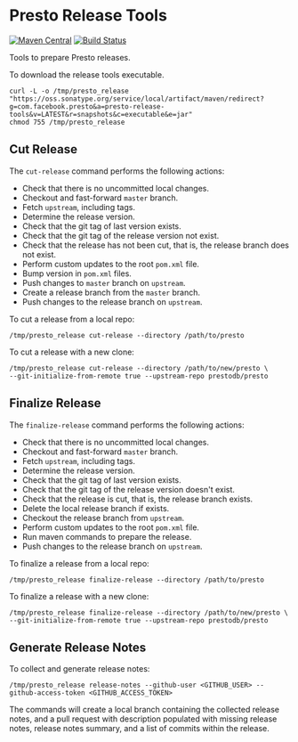 # Presto Release Tools
[![Maven Central](https://img.shields.io/maven-central/v/com.facebook.presto/presto-release-tools.svg?label=Maven%20Central)](https://search.maven.org/search?q=g:com.facebook.presto%20a:presto-release-tools)
[![Build Status](https://travis-ci.org/prestodb/presto-release-tools.svg?branch=master)](https://travis-ci.org/prestodb/presto-release-tools)

Tools to prepare Presto releases.

To download the release tools executable.
```
curl -L -o /tmp/presto_release "https://oss.sonatype.org/service/local/artifact/maven/redirect?g=com.facebook.presto&a=presto-release-tools&v=LATEST&r=snapshots&c=executable&e=jar"
chmod 755 /tmp/presto_release
```

## Cut Release

The ``cut-release`` command performs the following actions:
- Check that there is no uncommitted local changes.
- Checkout and fast-forward ``master`` branch.
- Fetch ``upstream``, including tags.
- Determine the release version.
- Check that the git tag of last version exists.
- Check that the git tag of the release version not exist.
- Check that the release has not been cut, that is, the release branch does not exist.
- Perform custom updates to the root ``pom.xml`` file.
- Bump version in ``pom.xml`` files.
- Push changes to ``master`` branch on ``upstream``.
- Create a release branch from the ``master`` branch.
- Push changes to the release branch on ``upstream``.

To cut a release from a local repo:
```
/tmp/presto_release cut-release --directory /path/to/presto
```

To cut a release with a new clone:
```
/tmp/presto_release cut-release --directory /path/to/new/presto \
--git-initialize-from-remote true --upstream-repo prestodb/presto
```


## Finalize Release

The ``finalize-release`` command performs the following actions:
- Check that there is no uncommitted local changes.
- Checkout and fast-forward ``master`` branch.
- Fetch ``upstream``, including tags.
- Determine the release version.
- Check that the git tag of last version exists.
- Check that the git tag of the release version doesn't exist.
- Check that the release is cut, that is, the release branch exists.
- Delete the local release branch if exists.
- Checkout the release branch from ``upstream``. 
- Perform custom updates to the root ``pom.xml`` file.
- Run maven commands to prepare the release.
- Push changes to the release branch on ``upstream``.

To finalize a release from a local repo:
```
/tmp/presto_release finalize-release --directory /path/to/presto
```

To finalize a release with a new clone:
```
/tmp/presto_release finalize-release --directory /path/to/new/presto \
--git-initialize-from-remote true --upstream-repo prestodb/presto
```


## Generate Release Notes
To collect and generate release notes:
```
/tmp/presto_release release-notes --github-user <GITHUB_USER> --github-access-token <GITHUB_ACCESS_TOKEN>
```

The commands will create a local branch containing the collected release notes, and a pull request
with description populated with missing release notes, release notes summary, and a list of
commits within the release.